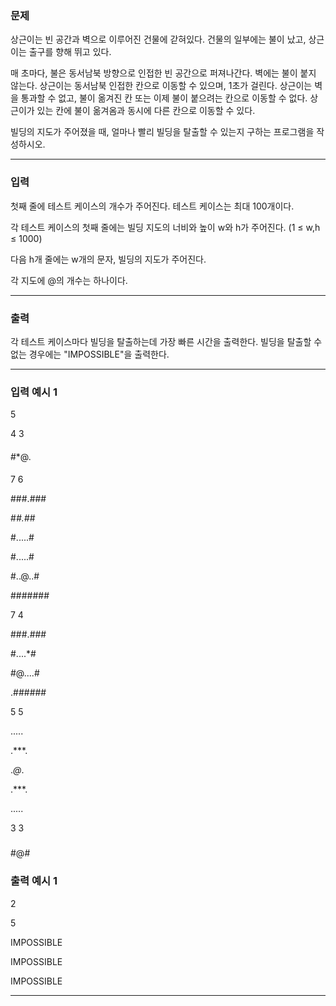 ### 문제
<div class="problem-text" id="problem_description">
<p>상근이는 빈 공간과 벽으로 이루어진 건물에 갇혀있다. 건물의 일부에는 불이 났고, 상근이는 출구를 향해 뛰고 있다.</p>
<p>매 초마다, 불은 동서남북 방향으로 인접한 빈 공간으로 퍼져나간다. 벽에는 불이 붙지 않는다. 상근이는 동서남북 인접한 칸으로 이동할 수 있으며, 1초가 걸린다. 상근이는 벽을 통과할 수 없고, 불이 옮겨진 칸 또는 이제 불이 붙으려는 칸으로 이동할 수 없다. 상근이가 있는 칸에 불이 옮겨옴과 동시에 다른 칸으로 이동할 수 있다.</p>
<p>빌딩의 지도가 주어졌을 때, 얼마나 빨리 빌딩을 탈출할 수 있는지 구하는 프로그램을 작성하시오.</p>
</div>
<hr/>

### 입력
<p>첫째 줄에 테스트 케이스의 개수가 주어진다. 테스트 케이스는 최대 100개이다.</p>
<p>각 테스트 케이스의 첫째 줄에는 빌딩 지도의 너비와 높이 w와 h가 주어진다. (1 ≤ w,h ≤ 1000)</p>
<p>다음 h개 줄에는 w개의 문자, 빌딩의 지도가 주어진다.</p>
<p>각 지도에 @의 개수는 하나이다.</p>
<hr/>

### 출력
<p>각 테스트 케이스마다 빌딩을 탈출하는데 가장 빠른 시간을 출력한다. 빌딩을 탈출할 수 없는 경우에는 "IMPOSSIBLE"을 출력한다.</p>
<hr/>

### 입력 예시 1
5
4 3
####
#*@.
####
7 6
###.###
#*#.#*#
#.....#
#.....#
#..@..#
#######
7 4
###.###
#....*#
#@....#
.######
5 5
.....
.***.
.*@*.
.***.
.....
3 3
###
#@#
###

### 출력 예시 1
2
5
IMPOSSIBLE
IMPOSSIBLE
IMPOSSIBLE

<hr/>

